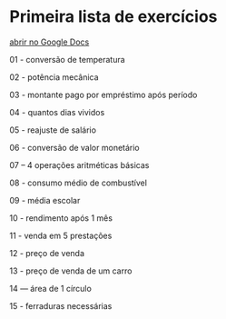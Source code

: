 # Primeira lista de exercícios

[abrir no Google Docs](https://docs.google.com/document/d/1NCPyYu-0TJx-x-m_enyc2yiP1RtOCq_-TSypm4qaJH4/view)

01 - conversão de temperatura

02 - potência mecânica

03 - montante pago por empréstimo após período

04 - quantos dias vividos

05 - reajuste de salário

06 - conversão de valor monetário

07 – 4 operações aritméticas básicas

08 - consumo médio de combustível

09 - média escolar

10 - rendimento após 1 mês

11 - venda em 5 prestações

12 - preço de venda

13 - preço de venda de um carro

14 — área de 1 círculo

15 - ferraduras necessárias
